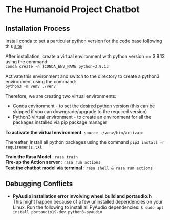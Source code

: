 # The Humanoid Project Chatbot

## Installation Process

Install conda to set a particular python version for the code base following this [site](https://docs.anaconda.com/anaconda/install/linux/)

After installation, create a virtual environment with python version == 3.9.13 using the command: \
`conda create -n $CONDA_ENV_NAME python=3.9.13`

Activate this environment and switch to the directory to create a python3 environment using the command: \
`python3 -m venv ./venv`

Therefore, we are creating two virtual environments:
- Conda environment - to set the desired python version (this can be skipped if you can downgrade/upgrade to the required version)
- Python3 virtual environment - to create an environment for all the packages installed via pip package manager

**To activate the virtual environment**: `source ./venv/bin/activate`

Thereafter, install all python packages using the command `pip3 install -r requirements.txt`

**Train the Rasa Model** : `rasa train` \
**Fire-up the Action server** : `rasa run actions` \
**Test the chatbot model via terminal** : `rasa shell & rasa run actions`

## Debugging Conflicts

- **PyAudio installation error involving wheel build and portaudio.h** \
This might happen because of a few uninstalled dependencies on your Linux. Run the following to install all PyAudio dependencies: `$ sudo apt install portaudio19-dev python3-pyaudio`
